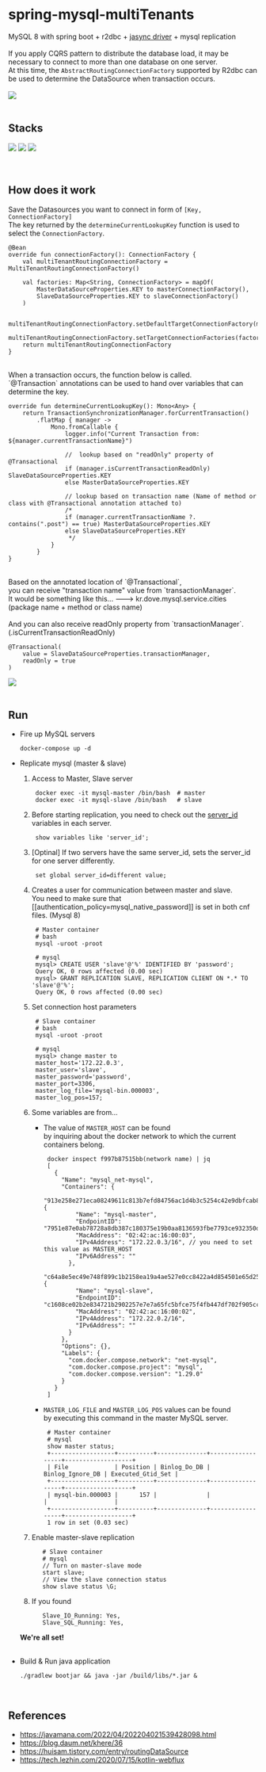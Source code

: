 # spring-mysql-multiTenants
MySQL 8 with spring boot + r2dbc + <a href="https://github.com/jasync-sql/jasync-sql">jasync driver</a> + mysql replication
<br><br>
If you apply CQRS pattern to distribute the database load, it may be necessary to connect to more than one database on one server.
<br>
At this time, the `AbstractRoutingConnectionFactory` supported by R2dbc can be used to determine the DataSource when transaction occurs.
<br><br>
<img src="https://user-images.githubusercontent.com/17774927/164944822-3930246d-f70d-40a8-9f56-afdef84c9da4.png">
<br><br>

## Stacks
<div>
  <img src="https://img.shields.io/badge/kotlin-7f5eff?style=for-the-badge&logo=kotlin&logoColor=white">
  <img src="https://img.shields.io/badge/springboot-6DB33F?style=for-the-badge&logo=spring-boot&logoColor=white">
  <img src="https://img.shields.io/badge/MySQL-4479A1?style=for-the-badge&logo=mysql&logoColor=white">
</div>
<br><br>

## How does it work
Save the Datasources you want to connect in form of `[Key, ConnectionFactory]`<br>
The key returned by the `determineCurrentLookupKey` function is used to select the `ConnectionFactory`.

    @Bean
    override fun connectionFactory(): ConnectionFactory {
        val multiTenantRoutingConnectionFactory = MultiTenantRoutingConnectionFactory()

        val factories: Map<String, ConnectionFactory> = mapOf(
            MasterDataSourceProperties.KEY to masterConnectionFactory(),
            SlaveDataSourceProperties.KEY to slaveConnectionFactory()
        )

        multiTenantRoutingConnectionFactory.setDefaultTargetConnectionFactory(masterConnectionFactory())
        multiTenantRoutingConnectionFactory.setTargetConnectionFactories(factories)
        return multiTenantRoutingConnectionFactory
    }
<br>
When a transaction occurs, the function below is called.<br>
`@Transaction` annotations can be used to hand over variables that can determine the key.

    override fun determineCurrentLookupKey(): Mono<Any> {
        return TransactionSynchronizationManager.forCurrentTransaction()
            .flatMap { manager ->
                Mono.fromCallable {
                    logger.info("Current Transaction from: ${manager.currentTransactionName}")

                    //  lookup based on "readOnly" property of @Transactional
                    if (manager.isCurrentTransactionReadOnly) SlaveDataSourceProperties.KEY
                    else MasterDataSourceProperties.KEY

                    // lookup based on transaction name (Name of method or class with @Transactional annotation attached to)
                    /*
                    if (manager.currentTransactionName ?. contains(".post") == true) MasterDataSourceProperties.KEY
                    else SlaveDataSourceProperties.KEY
                     */
                }
            }
    }
<br>
Based on the annotated location of `@Transactional`,<br>
you can receive "transaction name" value from `transactionManager`.<br>
It would be something like this... ---> kr.dove.mysql.service.cities (package name + method or class name)<br><br>
And you can also receive readOnly property from `transactionManager`. (.isCurrentTransactionReadOnly)

    @Transactional(
        value = SlaveDataSourceProperties.transactionManager,
        readOnly = true
    )

<img src="https://user-images.githubusercontent.com/17774927/164947212-17562b66-8ea3-4ba0-a559-27aef43ef134.png">
<br><br>

## Run
- Fire up MySQL servers

      docker-compose up -d

- Replicate mysql (master & slave)
  1. Access to Master, Slave server
      
          docker exec -it mysql-master /bin/bash  # master
          docker exec -it mysql-slave /bin/bash   # slave
      
  2. Before starting replication, you need to check out the <a href="https://stackoverflow.com/questions/21729832/same-id-error-when-i-try-to-replicate-databases">server_id</a> variables in each server.

          show variables like 'server_id';

  3. [Optinal] If two servers have the same server_id, sets the server_id for one server differently.
  
          set global server_id=different value;

  4. Creates a user for communication between master and slave. <br>
     You need to make sure that [[authentication_policy=mysql_native_password]] is set in both cnf files. (Mysql 8)
        
          # Master container
          # bash
          mysql -uroot -proot
          
          # mysql
          mysql> CREATE USER 'slave'@'%' IDENTIFIED BY 'password';
          Query OK, 0 rows affected (0.00 sec)
          mysql> GRANT REPLICATION SLAVE, REPLICATION CLIENT ON *.* TO 'slave'@'%';
          Query OK, 0 rows affected (0.00 sec)
  
  5. Set connection host parameters
  
          # Slave container
          # bash
          mysql -uroot -proot
          
          # mysql
          mysql> change master to 
          master_host='172.22.0.3',
          master_user='slave',
          master_password='password',
          master_port=3306,
          master_log_file='mysql-bin.000003',
          master_log_pos=157;

  6. Some variables are from...<br>
     - The value of `MASTER_HOST` can be found<br> by inquiring about the docker network to which the current containers belong.
        
            docker inspect f997b87515bb(network name) | jq
            [
              {
                "Name": "mysql_net-mysql",
                "Containers": {
                  "913e258e271eca08249611c813b7efd84756ac1d4b3c5254c42e9dbfcab8e9d3": {
                    "Name": "mysql-master",
                    "EndpointID": "7951e87e0ab78728a8db387c180375e19b0aa8136593fbe7793ce932350de162",
                    "MacAddress": "02:42:ac:16:00:03",
                    "IPv4Address": "172.22.0.3/16", // you need to set this value as MASTER_HOST
                    "IPv6Address": ""
                  },
                  "c64a8e5ec49e748f899c1b2158ea19a4ae527e0cc8422a4d854501e65d253c74": {
                    "Name": "mysql-slave",
                    "EndpointID": "c1608ce02b2e834721b2902257e7e7a65fc5bfce75f4fb447df702f905ccf300",
                    "MacAddress": "02:42:ac:16:00:02",
                    "IPv4Address": "172.22.0.2/16",
                    "IPv6Address": ""
                  }
                },
                "Options": {},
                "Labels": {
                  "com.docker.compose.network": "net-mysql",
                  "com.docker.compose.project": "mysql",
                  "com.docker.compose.version": "1.29.0"
                }
              }
            ]
            
     - `MASTER_LOG_FILE` and `MASTER_LOG_POS` values can be found<br> by executing this command in the master MySQL server.

            # Master container
            # mysql
            show master status;
            +------------------+----------+--------------+------------------+-------------------+
            | File             | Position | Binlog_Do_DB | Binlog_Ignore_DB | Executed_Gtid_Set |
            +------------------+----------+--------------+------------------+-------------------+
            | mysql-bin.000003 |      157 |              |                  |                   |
            +------------------+----------+--------------+------------------+-------------------+
            1 row in set (0.03 sec)

  7. Enable master-slave replication 

            # Slave container
            # mysql
            // Turn on master-slave mode 
            start slave;
            // View the slave connection status 
            show slave status \G;

  8. If you found
      
            Slave_IO_Running: Yes,
            Slave_SQL_Running: Yes,
            
  <strong>We're all set!</strong><br><br>
  
- Build & Run java application

      ./gradlew bootjar && java -jar /build/libs/*.jar &
            
<br>

## References

- https://javamana.com/2022/04/202204021539428098.html
- https://blog.daum.net/khere/36
- https://huisam.tistory.com/entry/routingDataSource
- https://tech.lezhin.com/2020/07/15/kotlin-webflux
